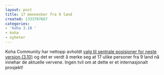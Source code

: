 ```yaml
---
layout: post
title: 17 mennesker fra 9 land
created: 1333707667
categories:
- 'koha 3.10 '
- koha
- nyheter
---
```

<p>Koha Community har nettopp avholdt <a href="http://koha-community.org/roles-koha-3-10-0/">valg til sentrale posisjoner for neste versjon (3.10)</a> og det er verdt å merke seg at  17 ulike personer fra 9 land nå innehar de aktuelle vervene. Ingen tvil om at dette er et internasjonalt prosjekt!</p>
